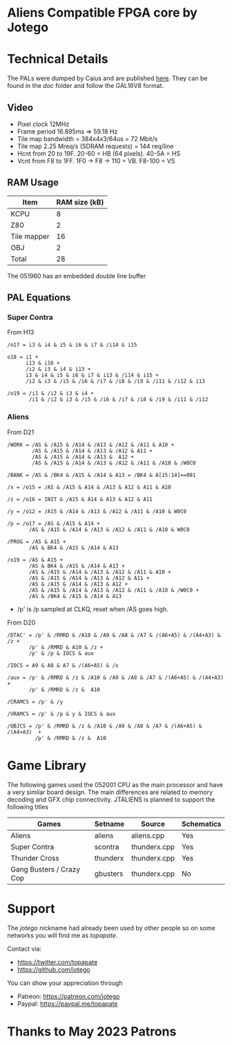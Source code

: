 # Aliens Compatible FPGA core by Jotego

# Technical Details

The PALs were dumped by Caius and are published [here](https://wiki.pldarchive.co.uk/index.php?title=Aliens). They can be found in the _doc_ folder and follow the GAL16V8 format.

## Video

- Pixel clock 12MHz
- Frame period 16.895ms => 59.18 Hz
- Tile map bandwidth = 384x4x3/64us = 72 Mbit/s
- Tile map 2.25 Mreq/s (SDRAM requests) = 144 req/line
- Hcnt from 20 to 19F. 20-60 = HB (64 pixels). 40-5A = HS
- Vcnt from F8 to 1FF. 1F0 -> F8 -> 110 = VB. F8-100 = VS

## RAM Usage

Item        | RAM size (kB)
------------|-----------
KCPU        |  8
Z80         |  2
Tile mapper | 16
OBJ         |  2
Total       | 28

The 051960 has an embedded double line buffer

## PAL Equations

### Super Contra


From H13

```
/o17 = i3 & i4 & i5 & i6 & i7 & /i14 & i15

o18 = i1 +
      i13 & i16 +
      /i2 & i3 & i4 & i13 +
      i3 & i4 & i5 & i6 & i7 & i13 & /i14 & i15 +
      /i2 & i3 & /i5 & /i6 & /i7 & /i8 & /i9 & /i11 & /i12 & i13

/o19 = /i1 & /i2 & i3 & i4 +
       /i1 & /i2 & i3 & /i5 & /i6 & /i7 & /i8 & /i9 & /i11 & /i12
```


### Aliens

From D21

```
/WORK = /AS & /A15 & /A14 & /A13 & /A12 & /A11 & A10 +
        /AS & /A15 & /A14 & /A13 & /A12 & A11 +
        /AS & /A15 & /A14 & /A13 &  A12 +
        /AS & /A15 & /A14 & /A13 & /A12 & /A11 & /A10 & /W0C0

/BANK = /AS & /BK4 & /A15 & /A14 & A13 = /BK4 & A[15:14]==001

/x = /o15 = /AS & /A15 & A14 & /A13 & A12 & A11 & A10

/z = /o16 = INIT & /A15 & A14 & A13 & A12 & A11

/y = /o12 = /A15 & /A14 & /A13 & /A12 & /A11 & /A10 & W0C0

/p = /o17 = /AS & /A15 & A14 +
       /AS & /A15 & /A14 & /A13 & /A12 & /A11 & /A10 & W0C0

/PROG = /AS & A15 +
       /AS & BK4 & /A15 & /A14 & A13

/o19 = /AS & A15 +
       /AS & BK4 & /A15 & /A14 & A13 +
       /AS & /A15 & /A14 & /A13 & /A12 & /A11 & A10 +
       /AS & /A15 & /A14 & /A13 & /A12 & A11 +
       /AS & /A15 & /A14 & /A13 & A12 +
       /AS & /A15 & /A14 & /A13 & /A12 & /A11 & /A10 & /W0C0 +
       /AS & /BK4 & /A15 & /A14 & A13
```

- /p' is /p sampled at CLKQ, reset when /AS goes high.

From D20

```
/DTAC' = /p' & /RMRD & /A10 & /A9 & /A8 & /A7 & /(A6+A5) & /(A4+A3) & /z +
       /p' & /RMRD & A10 & /z +
       /p' & /p & IOCS & aux

/IOCS = A9 & A8 & A7 & /(A6+A5) & /x

/aux = /p' & /RMRD & /z & /A10 & /A9 & /A8 & /A7 & /(A6+A5) & /(A4+A3) +
       /p' & /RMRD & /z &  A10

/CRAMCS = /p' & /y

/VRAMCS = /p' & /p & y & IOCS & aux

/OBJCS = /p' & /RMRD & /z & /A10 & /A9 & /A8 & /A7 & /(A6+A5) & /(A4+A3)  +
         /p' & /RMRD & /z &  A10

```

# Game Library

The following games used the 052001 CPU as the main processor and have a very similar board design. The main differences are related to memory decoding and GFX chip connectivity. JTALIENS is planned to support the following titles

Games                          | Setname        | Source        | Schematics
-------------------------------|----------------|---------------|------------
Aliens                         | aliens         | aliens.cpp    |  Yes
Super Contra                   | scontra        | thunderx.cpp  |  Yes
Thunder Cross                  | thunderx       | thunderx.cpp  |  Yes
Gang Busters / Crazy Cop       | gbusters       | thunderx.cpp  |  No

# Support

The *jotego* nickname had already been used by other people so on some networks
you will find me as *topapate*.

Contact via:
* https://twitter.com/topapate
* https://github.com/jotego

You can show your appreciation through
* Patreon: https://patreon.com/jotego
* Paypal: https://paypal.me/topapate

# Thanks to May 2023 Patrons
